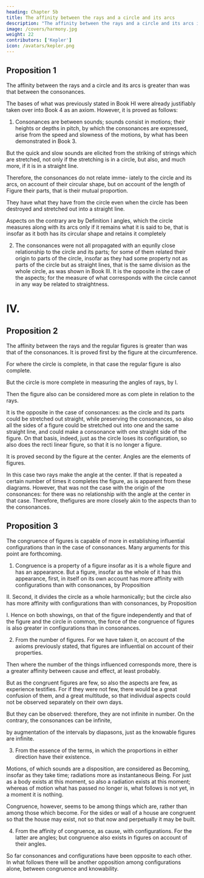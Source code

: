 ```yaml
---
heading: Chapter 5b
title: The affinity between the rays and a circle and its arcs
description: "The affinity between the rays and a circle and its arcs is greater than was that between the consonances"
image: /covers/harmony.jpg
weight: 22
contributors: ['Kepler']
icon: /avatars/kepler.png
---
```



## Proposition 1

The affinity between the rays and a circle and its arcs is greater than was that between the consonances.

The bases of what was previously stated in Book HI were already justifiably taken over into Book 4 as an axiom. However, it is proved as follows:

1. Consonances are between sounds; sounds consist in motions; their heights or depths in pitch, by which the consonances are expressed, arise from the speed and
slowness of the motions, by what has been demonstrated in Book 3. 

But the quick and slow sounds are elicited from the striking of strings which are stretched, not only if the stretching is in a circle, but also, and much more, if it is in a straight line. 

Therefore, the consonances do not relate imme- iately to the circle and its arcs, on account of their circular shape, but on account of the length of Figure their parts, that is their mutual proportion.

They have what they have from the circle even when the circle has been destroyed and stretched out into a straight line. 

Aspects on the contrary are by Definition I angles, which the circle measures along with its arcs only if it remains what it is said to be, that is insofar as it both has its circular shape and retains it completely

2. The consonances were not all propagated with an equnlly close relationship to the circle and its parts; for some of them related their origin to parts of the circle, insofar as they had some property not as parts of the circle but as straight lines, that is the same division as the whole circle, as was shown
in Book III. It is the opposite in the case of the aspects; for the measure of what corresponds with the circle cannot in any way be related to straightness.


# IV.

## Proposition 2

The affinity between the rays and the regular figures is greater than was that of the consonances.
It is proved first by the figure at the circumference. 

For where the circle is complete, in that case the regular figure is also complete. 

But the circle is more complete in measuring the
angles of rays, by I. 

Then the figure also can be considered more as com­
plete in relation to the rays. 

It is the opposite in the case of consonances: as the circle and its parts could be
stretched out straight, while preserving the consonances, so also all the
sides of a figure could be stretched out into one and the same straight line, and could make a consonance with
one straight side of the figure. On that basis, indeed, just as the circle loses
its configuration, so also does the recti­
linear figure, so that it is no longer
a figure.

It is proved second by the figure at the center. Angles are the elements
of figures. 

In this case two rays make the angle at the center. If that is repeated a certain number of times
it completes the figure, as is apparent from these diagrams. However, that
was not the case with the origin of the consonances: for there was no relationship with the angle at the center
in that case. Therefore, thefigures are more closely akin to the aspects than to the consonances.

## Proposition 3

The congruence of figures is capable of more in establishing influential configurations than in the case of consonances.
Many arguments for this point are forthcoming. 

1. Congruence is a property of a figure insofar as it is a whole figure and has an appearance. But a figure, insofar as the whole of it has this appearance, first, in itself on its own account has more affinity with configurations than with consonances, by Proposition 

II. Second, it divides the circle as a whole harmonically; but the circle also has more affinity with configurations than with consonances, by Proposition 

I. Hence on both showings, on that of the figure independently and that of the figure and the circle in common, the force of the congruence of figures is also greater in configurations than in consonances.

2. From the number of figures. For we have taken it, on account of the axioms previously stated, that figures are influential on account of their properties. 

Then where the number of the things influenced corresponds more, there is a greater affinity between cause
and effect, at least probably. 

But as the congruent figures are few, so also the aspects are few, as experience testifies. For if they were not few, there
would be a great confusion of them, and a great multitude, so that individual aspects could not be observed
separately on their own days. 

But they can be observed: therefore, they are not infinite in number. On the contrary, the consonances can be infinite, 

by augmentation of the intervals by diapasons, just as the knowable figures are infinite.

3. From the essence of the terms, in which the proportions in either direction have their existence. 

Motions, of which sounds are a disposition, are considered as Becoming, insofar as they take time; radiations more as instantaneous Being. For just as a body exists at this moment, so also a radiation exists at this moment; whereas of motion what has passed no longer is, what follows is not yet, in a moment it is nothing. 

Congruence, however, seems to be among things which are, rather than among those which become. For the sides or wall of a house are congruent so that the house may exist, not so that now and perpetually
it may be built.

4. From the affinity of congruence, as cause, with configurations. For the latter are angles; but congruence also exists in figures on account of their angles.

So far consonances and configurations have been opposite to each other. In what follows there will be another opposition among configurations alone, between congruence and knowability.

